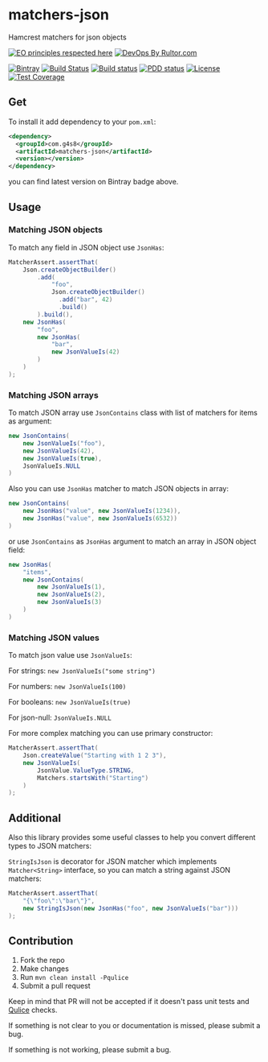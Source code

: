 # matchers-json
Hamcrest matchers for json objects

[![EO principles respected here](http://www.elegantobjects.org/badge.svg)](http://www.elegantobjects.org)
[![DevOps By Rultor.com](http://www.rultor.com/b/g4s8/matchers-json)](http://www.rultor.com/p/g4s8/matchers-json)

[![Bintray](https://api.bintray.com/packages/g4s8/mvn/com.g4s8.matchers-json/images/download.svg)](https://bintray.com/g4s8/mvn/com.g4s8.matchers-json/_latestVersion)
[![Build Status](https://img.shields.io/travis/g4s8/matchers-json.svg?style=flat-square)](https://travis-ci.org/g4s8/matchers-json)
[![Build status](https://ci.appveyor.com/api/projects/status/ahhde7mposa3ra9w?svg=true)](https://ci.appveyor.com/project/g4s8/matchers-json)
[![PDD status](http://www.0pdd.com/svg?name=g4s8/matchers-json)](http://www.0pdd.com/p?name=g4s8/matchers-json)
[![License](https://img.shields.io/github/license/g4s8/matchers-json.svg?style=flat-square)](https://github.com/g4s8/matchers-json/blob/master/LICENSE)
[![Test Coverage](https://img.shields.io/codecov/c/github/g4s8/matchers-json.svg?style=flat-square)](https://codecov.io/github/g4s8/matchers-json?branch=master)


## Get

To install it add dependency to your `pom.xml`:
```xml
<dependency>
  <groupId>com.g4s8</groupId>
  <artifactId>matchers-json</artifactId>
  <version></version>
</dependency>
```
you can find latest version on Bintray badge above.

## Usage

### Matching JSON objects
To match any field in JSON object use `JsonHas`:
```java
MatcherAssert.assertThat(
    Json.createObjectBuilder()
        .add(
            "foo",
            Json.createObjectBuilder()
              .add("bar", 42)
              .build()
        ).build(),
    new JsonHas(
        "foo",
        new JsonHas(
            "bar",
            new JsonValueIs(42)
        )
    )
);
```

### Matching JSON arrays

To match JSON array use `JsonContains` class with list of matchers for items as argument:
```java
new JsonContains(
    new JsonValueIs("foo"),
    new JsonValueIs(42),
    new JsonValueIs(true),
    JsonValueIs.NULL
)
```

Also you can use `JsonHas` matcher to match JSON objects in array:
```java
new JsonContains(
    new JsonHas("value", new JsonValueIs(1234)),
    new JsonHas("value", new JsonValueIs(6532))
)
```

or use `JsonContains` as `JsonHas` argument to match an array in JSON object field:
```java
new JsonHas(
    "items",
    new JsonContains(
        new JsonValueIs(1),
        new JsonValueIs(2),
        new JsonValueIs(3)
    )
)
```

### Matching JSON values

To match json value use `JsonValueIs`:

For strings: `new JsonValueIs("some string")`

For numbers: `new JsonValueIs(100)`

For booleans: `new JsonValueIs(true)`

For json-null: `JsonValueIs.NULL`

For more complex matching you can use primary constructor:
```java
MatcherAssert.assertThat(
    Json.createValue("Starting with 1 2 3"),
    new JsonValueIs(
        JsonValue.ValueType.STRING,
        Matchers.startsWith("Starting")
    )
);
```

## Additional

Also this library provides some useful classes to help you convert different types to JSON matchers:

`StringIsJson` is decorator for JSON matcher which implements `Matcher<String>` interface,
so you can match a string against JSON matchers:
```java
MatcherAssert.assertThat(
    "{\"foo\":\"bar\"}",
    new StringIsJson(new JsonHas("foo", new JsonValueIs("bar")))
);
``` 

## Contribution
 1. Fork the repo
 2. Make changes
 3. Run `mvn clean install -Pqulice`
 4. Submit a pull request

Keep in mind that PR will not be accepted if it doesn't pass unit tests and [Qulice](https://www.qulice.com/) checks.

If something is not clear to you or documentation is missed, please submit a bug.

If something is not working, please submit a bug.